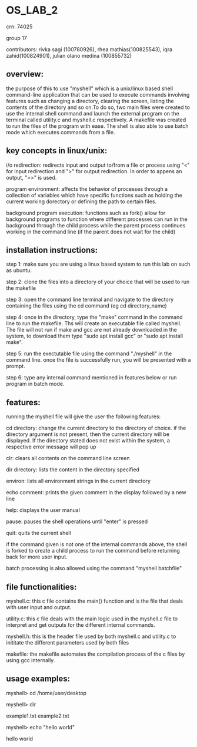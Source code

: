 # OS_LAB_2

crn: 74025

group 17

contributors: rivka sagi (100780926), rhea mathias(100825543), iqra zahid(100824901), julian olano medina (100855732)

## overview:
the purpose of this to use "myshell" which is a unix/linux based shell command-line application that can be used to execute commands involving features such as changing a directory, clearing the screen, listing the contents of the directory and so on.To do so, two main files were created to use the internal shell command and launch the external program on the terminal called utility.c and myshell.c respectively. A makefile was created to run the files of the program with ease. The shell is also able to use batch mode which executes commands from a file.

## key concepts in linux/unix:
i/o redirection: redirects input and output to/from a file or process using "<" for input redirection and ">" for output redirection. In order to appens an output, ">>" is used.

program environment: affects the behavior of processes through a collection of variables which have specific functions such as holding the current working dorectory or defining the path to certain files.

background program execution: functions such as fork() allow for background programs to function where different processes can run in the background through the child process while the parent process continues working in the command line (if the parent does not wait for the child)


## installation instructions:
step 1: make sure you are using a linux based system to run this lab on such as ubuntu.

step 2: clone the files into a directory of your choice that will be used to run the makefile 

step 3: open the command line terminal and navigate to the directory containing the files using the cd command (eg cd directory_name)

step 4: once in the directory, type the "make" command in the command line to run the makefile. Ths will create an executable file called myshell. The file will not run if make and gcc are not already downloaded in the system, to download them type "sudo apt install gcc" or "sudo apt install make". 

step 5: run the exectutable file using the command "./myshell" in the command line. once the file is successfully run, you will be presented with a prompt.

step 6: type any internal command mentioned in features below or run program in batch mode.


## features:
running the myshell file will give the user the following features:

cd directory: change the current directory to the directory of choice. if the directory argument is not present, then the current directory will be displayed. If the directory stated does not exist within the system, a respective error message will pop up

clr: clears all contents on the command line screen

dir directory: lists the content in the directory specified

environ: lists all environment strings in the current directory

echo comment: prints the given comment in the display followed by a new line

help: displays the user manual

pause: pauses the shell operations until "enter" is pressed

quit: quits the current shell

if the command given is not one of the internal commands above, the shell is forked to create a child process to run the command before returning back for more user input.

batch processing is also allowed using the command "myshell batchfile"


## file functionalities:

myshell.c:
this c file contains the main() function and is the file that deals with user input and output. 

utility.c:
this c file deals with the main logic used in the myshell.c file to interpret and get outputs for the different internal commands.

myshell.h:
this is the header file used by both myshell.c and utility.c to inititate the different parameters used by both files

makefile:
the makefile automates the compilation process of the c files by using gcc internally.


## usage examples:

myshell> cd /home/user/desktop

myshell> dir

example1.txt example2.txt

myshell> echo "hello world"

hello world



